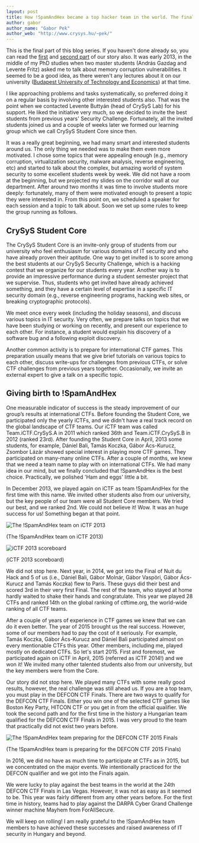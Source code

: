 ```yaml
---
layout: post
title: How !SpamAndHex became a top hacker team in the world. The final part. 
author: gabor
author_name: "Gabor Pek"
author_web: "http://www.crysys.hu/~pek/"
---
```


This is the final part of this blog series. If you haven't done already so, you can read the 
[first](https://blog.avatao.com/How-SpamAndHex-became-top-hacker-team/) and 
[second part](https://blog.avatao.com/How-SpamAndHex-became-top-hacker-team-2/) of our story also. 
It was early 2013, in the middle of my PhD studies when two master students (András Gazdag and Levente Fritz) asked 
me to talk about memory corruption vulnerabilities. It seemed to be a good idea, as there weren't any lectures about it 
on our university ([Budapest University of Technology and Economics](https://www.bme.hu)) at that time.
 
<!--excerpt-->

I like approaching problems and tasks systematically, so preferred doing it on a regular basis by involving other interested 
students also. That was the point when we contacted Levente Buttyán (head of CrySyS Lab) for his support.
He liked the initiative very much, so we decided to invite the best students from previous years' Security Challenge. 
Fortunately, all the invited students joined us and a couple of weeks later we formed our learning group which we call 
CrySyS Student Core since then. 

It was a really great beginning, we had many smart and interested students around us. The only thing we needed was to 
make them even more motivated. I chose some topics that were appealing enough (e.g., memory corruption, 
virtualization security, malware analysis, reverse engineering, etc) and started to talk about the complex, but amazing world
of system security to some excellent students week by week. We did not have a room at the beginning, 
but we projected my slides on the corridor wall at our department. After around two months it was time to 
involve students more deeply: fortunately, many of them were motivated enough to present a topic they were interested in. 
From this point on, we scheduled a speaker for each session and a topic to talk about. Soon we set up some rules to keep the group
running as follows.

## CrySyS Student Core 
The CrySyS Student Core is an invite-only group of students from our university who feel enthusiasm for
various domains of IT security and who have already proven their aptitude. One way to get invited is to score
among the best students at our CrySyS Security Challenge, which is a hacking contest that we organize for our
students every year. Another way is to provide an impressive performance during a student semester project that
we supervise. Thus, students who get invited have already achieved something, and they have a certain
level of expertise in a specific IT security domain (e.g., reverse engineering programs, hacking web sites, or 
breaking cryptographic protocols). 

We meet once every week (including the holiday seasons), and discuss various topics in IT security. Very often, 
we prepare talks on topics that we have been studying or working on recently, and present our experience to each other. 
For instance, a student would explain his discovery of a software bug and a following exploit discovery. 

Another common activity is to prepare for international CTF games. This preparation usually means that 
we give brief tutorials on various topics to each other, discuss write-ups for challenges from previous CTFs, 
or solve CTF challenges from previous years together. Occasionally, we invite an external expert to give a talk on a specific topic.

## Giving birth to !SpamAndHex

One measurable indicator of success is the steady improvement of our group’s results at international CTFs. 
Before founding the Student Core, we participated only the yearly iCTFs, and we didn't have a real track record on the global 
landscape of CTF teams. Our iCTF team was called Team.iCTF.CrySyS.A in 2011 which ranked 36th and Team.iCTF.CrySyS.B 
in 2012 (ranked 23rd). After founding the Student Core in April, 2013 some students, for example, Dániel Bali, Tamás Koczka, 
Gábor Ács-Kurucz, Zsombor Lázár showed special interest in playing more CTF games. They participated on many-many online CTFs. 
After a couple of months, we knew that we need a team name to play with on international CTFs. We had many idea 
in our mind, but we finally concluded that !SpamAndHex is the best choice. Practically, we polished 'Ham and eggs' little a bit.

In December 2013, we played again on iCTF as team !SpamAndHex for the first time with this name. We invited other students 
also from our university, but the key people of our team were all Student Core members. We tried our best, and we ranked 2nd. 
We could not believe it! Wow. It was an huge success for us! Something began at that point. 
   
![The !SpamAndHex team on iCTF 2013](../_img/20131206_iCTF_02.jpg)

(The !SpamAndHex team on iCTF 2013)

![iCTF 2013 scoreboard](../_img/20131206_iCTF_01.jpg)

(iCTF 2013 scoreboard)


We did not stop here. Next year, in 2014, we got into the Final of Nuit du Hack and 5 of us (i.e., Dániel Bali, Gábor Molnár, 
Gábor Vaspöri, Gábor Ács-Kurucz and Tamás Koczka) flew to Paris. These guys did their best and scored 3rd in their
very first Final. The rest of the team, who stayed at home hardly waited to shake their hands and congratulate. 
This year we played 28 CTFs and ranked 14th on the global ranking of ctftime.org, the world-wide ranking of all CTF teams.

After a couple of years of experience in CTF games we knew that we can do it even better. The year of 2015 brought us the 
real success. However, some of our members had to pay the cost of it seriously. For example, Tamás Koczka, Gábor Ács-Kurucz and 
Dániel Bali participated almost on every mentionable CTFs this year. Other members, including me, played mostly on dedicated CTFs.
So let's start 2015. First and foremost, we participated again on iCTF in April, 2015 (referred as iCTF 2014!) and we won it! 
We invited many other talented students also from our university, but the key members were from the Core. 

Our story did not stop here. We played many CTFs with some really good results, however, the real challenge was 
still ahead us. If you are a top team, you must play in the DEFCON CTF Finals. There are two ways to qualify for the
DEFCON CTF Finals. Either you win one of the selected CTF games like Boston Key Party, HITCON CTF or you get in from the official
qualifier. We took the second path and for the first time in the history a Hungarian team qualified for the DEFCON
CTF Finals in 2015. I was very proud to the team that practically did not exist two years before.

![The !SpamAndHex team preparing for the DEFCON CTF 2015 Finals](../_img/defcon_team_2015.jpg)

(The !SpamAndHex team is preparing for the DEFCON CTF 2015 Finals)

In 2016, we did no have as much time to participate at CTFs as in 2015, but we concentrated on the major events. We 
intentionally practiced for the DEFCON qualifier and we got into the Finals again. 

We were lucky to play against the best teams in the world at the 24th DEFCON CTF Finals in Las Vegas. However, it was not 
as easy as it seemed to be. This year was fairly different from any other years before. For the first time in history,
teams had to play against the DARPA Cyber Grand Challenge winner machine Mayhem from ForAllSecure.
 
We will keep on rolling! I am really grateful to the !SpamAndHex team members to have achieved these successes and raised
 awareness of IT security in Hungary and beyond. 
